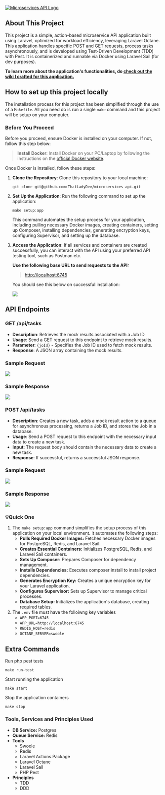 <p>
    <a href="https://github.com/ThatLadyDev/microservices-api" target="_blank">
        <img src="https://kinsta.com/wp-content/uploads/2022/04/microservices-vs-api.jpg" alt="Microservices API Logo"/>
    </a>
</p>

## About This Project

This project is a simple, action-based microservice API application built using Laravel, optimized for
workload efficiency, leveraging Laravel Octane. This application handles specific POST
and GET requests, process tasks asynchronously, and is developed using Test-Driven
Development (TDD) with Pest. It is containerized and runnable via Docker using Laravel
Sail (for dev purposes).

**To learn more about the application's functionalities, do [check out the wiki I crafted 
for this application.](https://github.com/ThatLadyDev/microservices-api/wiki/About-This-Application)**

## How to set up this project locally
The installation process for this project has been simplified through the use of a `Makefile`.
All you need do is run a single `make` command and this project will be setup on your computer.

### Before You Proceed

Before you proceed, ensure Docker is installed on your computer. If not, follow this step below:

> **Install Docker**: Install Docker on your PC/Laptop by following the instructions on the [official Docker website](https://docs.docker.com/get-docker/).

Once Docker is installed, follow these steps:

1. **Clone the Repository**: Clone this repository to your local machine:

    ```shell
    git clone git@github.com:ThatLadyDev/microservices-api.git
    ```

2. **Set Up the Application**: Run the following command to set up the application:

    ```shell
    make setup:app
    ```
   This command automates the setup process for your application, including pulling necessary Docker images, creating containers, setting up Composer, installing dependencies, generating encryption keys, configuring Supervisor, and setting up the database.


3. **Access the Application**: If all services and containers are created successfully, you can interact with the API using your preferred API testing tool, such as Postman etc.

   **Use the following base URL to send requests to the API:**
   
    > [http://localhost:6745](#)

    You should see this below on successful installation:

    <img src="https://res.cloudinary.com/xxsavage/image/upload/v1710905422/microservices-api/2024-03-20_04-30.png">

## API Endpoints

### GET /api/tasks

- **Description**: Retrieves the mock results associated with a Job ID
- **Usage**: Send a GET request to this endpoint to retrieve mock results.
- **Parameter**: `{joId}` - Specifies the Job ID used to fetch mock results.
- **Response**: A JSON array containing the mock results.

### Sample Request
<img src="https://res.cloudinary.com/xxsavage/image/upload/v1710905950/microservices-api/2024-03-20_04-38.png">

### Sample Response
<img src="https://res.cloudinary.com/xxsavage/image/upload/v1710906010/microservices-api/2024-03-20_04-39.png">

### POST /api/tasks

- **Description**: Creates a new task, adds a mock result action to a queue for asynchronous processing, returns a Job ID, and stores the Job in a database.
- **Usage**: Send a POST request to this endpoint with the necessary input data to create a new task.
- **Input**: The request body should contain the necessary data to create a new task.
- **Response**: If successful, returns a successful JSON response.

### Sample Request
<img src="https://res.cloudinary.com/xxsavage/image/upload/v1710906258/microservices-api/2024-03-20_04-43.png">

### Sample Response
<img src="https://res.cloudinary.com/xxsavage/image/upload/v1710906265/microservices-api/2024-03-20_04-44.png">

### 💡Quick One
1. The `make setup:app` command simplifies the setup process of this application on your local environment. 
It automates the following steps:
   - **Pulls Required Docker Images:** Fetches necessary Docker images for PostgreSQL, Redis, and Laravel Sail.
   - **Creates Essential Containers:** Initializes PostgreSQL, Redis, and Laravel Sail containers.
   - **Sets Up Composer:** Prepares Composer for dependency management.
   - **Installs Dependencies:** Executes composer install to install project dependencies.
   - **Generates Encryption Key:** Creates a unique encryption key for your Laravel application.
   - **Configures Supervisor:** Sets up Supervisor to manage critical processes.
   - **Database Setup:** Initializes the application's database, creating required tables.
2. The `.env` file must have the folloiwng key variables
   - `APP_PORT=6745`
   - `APP_URL=http://localhost:6745`
   - `REDIS_HOST=redis`
   - `OCTANE_SERVER=swoole`

## Extra Commands
Run php pest tests
```shell
make run-test
```

Start running the application
```shell
make start
```

Stop the application containers
```shell
make stop
```

### Tools, Services and Principles Used
- **DB Service:** Postgres
- **Queue Service:** Redis
- **Tools**
  - Swoole
  - Redis
  - Laravel Actions Package
  - Laravel Octane
  - Laravel Sail
  - PHP Pest
- **Principles**
  - TDD
  - DDD


